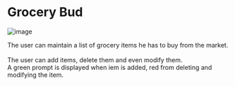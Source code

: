 # Grocery Bud
![image](https://github.com/Ikshu-Jain27/Grocery-Bud-React/assets/120514956/c180a29b-64ae-4f86-8602-fc7d8b564de9)


The user can maintain a list of grocery items he has to buy from the market.
<br>
<br>
The user can add items, delete them and even modify them.
<br>
A green prompt is displayed when iem is added, red from deleting and modifying the item.
